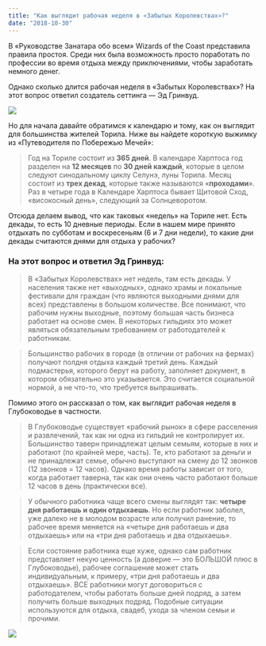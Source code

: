 ```yaml
---
title: "Как выглядит рабочая неделя в «Забытых Королевствах»?"
date: "2018-10-30"
---
```


В «Руководстве Занатара обо всем» Wizards of the Coast представила правила простоя. Среди них была возможность просто поработать по профессии во время отдыха между приключениями, чтобы заработать немного денег.

Однако сколько длится рабочая неделя в «Забытых Королевствах»? На этот вопрос ответил создатель сеттинга — Эд Гринвуд.

![](https://pp.userapi.com/c846122/v846122368/12039e/6SUxLzWifY4.jpg)

Но для начала давайте обратимся к календарю и тому, как он выглядит для большинства жителей Торила. Ниже вы найдете короткую выжимку из «Путеводителя по Побережью Мечей»:

> Год на Ториле состоит из **365 дней**. В календаре Харптоса год разделен на **12 месяцев** по **30 дней каждый**, которые в целом следуют синодальному циклу Селунэ, луны Торила. Месяц состоит из **трех декад**, которые также называются «**проходами**». Раз в четыре года в Календаре Харптоса бывает Щитовой Сход, «високосный день», следующий за Солнцеворотом.

Отсюда делаем вывод, что как таковых «недель» на Ториле нет. Есть декады, то есть 10 дневные периоды. Если в нашем мире принято отдыхать по субботам и воскресеньям (6 и 7 дни недели), то какие дни декады считаются днями для отдыха у рабочих?

### На этот вопрос и ответил Эд Гринвуд:

> В «Забытых Королевствах» нет недель, там есть декады. У населения также нет «выходных», однако храмы и локальные фестивали для граждан (что являются выходными днями для всех) представлены в большом количестве. Все понимают, что рабочим нужны выходные, поэтому большая часть бизнеса работает на основе смен. В некоторых гильдиях это может являться обязательным требованием от работодателей к работникам.

> Большинство рабочих в городе (в отличии от рабочих на фермах) получают полдня отдыха каждый третий день. Каждый подмастерья, которого берут на работу, заполняет документ, в котором обязательно это указывается. Это считается социальной нормой, а не что-то, что требуется выпрашивать.

Помимо этого он рассказал о том, как выглядит рабочая неделя в Глубоководье в частности.

> В Глубоководье существует «рабочий рынок» в сфере расселения и развлечений, так как ни одна из гильдий не контролирует их. Большинство таверн принадлежат целым семьям, которые в них и работают (по крайней мере, часть). Те, кто работают за деньги и не принадлежат семье, обычно выступают на смену до 12 звонков (12 звонков = 12 часов). Однако время работы зависит от того, когда работает таверна, так как они очень часто работают больше 12 часов в день (практически все).

> У обычного работника чаще всего смены выглядят так: **четыре дня работаешь и один отдыхаешь**. Но если работник заболел, уже далеко не в молодом возрасте или получил ранение, то рабочее время меняется на «четыре дня работаешь и два отдыхаешь» или на «три дня работаешь и два отдыхаешь».

> Если состояние работника еще хуже, однако сам работник представляет некую ценность (а доверие — это БОЛЬШОЙ плюс в Глубоководье), рабочее соглашение может стать индивидуальным, к примеру, «три дня работаешь и два отдыхаешь». ВСЕ работники могут договориться с работодателем, чтобы работать больше дней подряд, а затем получить больше выходных подряд. Подобные ситуации используются для отдыха, свадеб, ухода за членом семьи и прочими.

![](https://pp.userapi.com/c846122/v846122368/12047e/y1KIVfhlHek.jpg)
